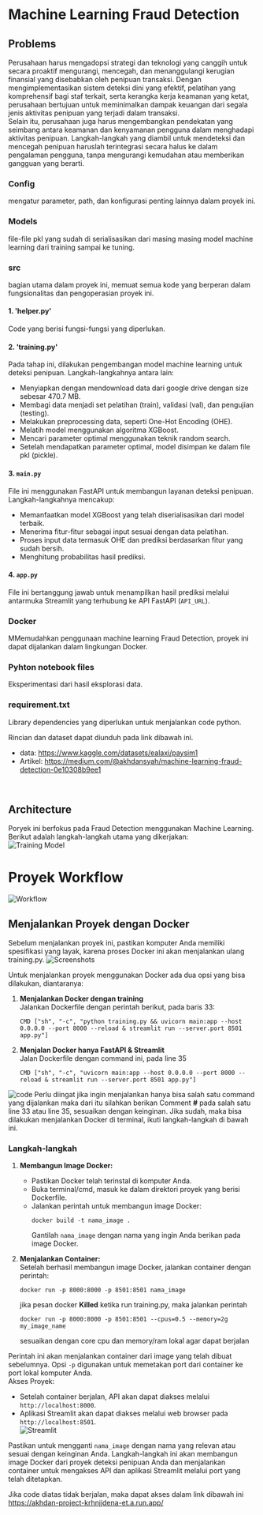 # Machine Learning Fraud Detection <br>
   
## Problems <br>
Perusahaan harus mengadopsi strategi dan teknologi yang canggih untuk secara proaktif mengurangi, mencegah, dan menanggulangi kerugian finansial yang disebabkan oleh penipuan transaksi. Dengan mengimplementasikan sistem deteksi dini yang efektif, pelatihan yang komprehensif bagi staf terkait, serta kerangka kerja keamanan yang ketat, perusahaan bertujuan untuk meminimalkan dampak keuangan dari segala jenis aktivitas penipuan yang terjadi dalam transaksi. <br>
Selain itu, perusahaan juga harus mengembangkan pendekatan yang seimbang antara keamanan dan kenyamanan pengguna dalam menghadapi aktivitas penipuan. Langkah-langkah yang diambil untuk mendeteksi dan mencegah penipuan haruslah terintegrasi secara halus ke dalam pengalaman pengguna, tanpa mengurangi kemudahan atau memberikan gangguan yang berarti.
<br>
### Config <br>
mengatur parameter, path, dan konfigurasi penting lainnya dalam proyek ini. <br>
   
### Models <br>
file-file pkl yang sudah di serialisasikan dari masing masing model machine learning dari training sampai ke tuning. <br>
   
### src <br>
bagian utama dalam proyek ini, memuat semua kode yang berperan dalam fungsionalitas dan pengoperasian proyek ini.<br>
   
#### 1. 'helper.py' <br>
Code yang berisi fungsi-fungsi yang diperlukan. <br>
   
#### 2. 'training.py' <br>
Pada tahap ini, dilakukan pengembangan model machine learning untuk deteksi penipuan. Langkah-langkahnya antara lain: <br>
- Menyiapkan dengan mendownload data dari google drive dengan size sebesar 470.7 MB. <br>
- Membagi data menjadi set pelatihan (train), validasi (val), dan pengujian (testing). <br>
- Melakukan preprocessing data, seperti One-Hot Encoding (OHE). <br>
- Melatih model menggunakan algoritma XGBoost. <br>
- Mencari parameter optimal menggunakan teknik random search. <br>
- Setelah mendapatkan parameter optimal, model disimpan ke dalam file pkl (pickle). <br>
   
#### 3. `main.py` <br>
File ini menggunakan FastAPI untuk membangun layanan deteksi penipuan. Langkah-langkahnya mencakup: <br>
- Memanfaatkan model XGBoost yang telah diserialisasikan dari model terbaik. <br>
- Menerima fitur-fitur sebagai input sesuai dengan data pelatihan. <br>
- Proses input data termasuk OHE dan prediksi berdasarkan fitur yang sudah bersih. <br>
- Menghitung probabilitas hasil prediksi. <br>
   
#### 4. `app.py` <br>
File ini bertanggung jawab untuk menampilkan hasil prediksi melalui antarmuka Streamlit yang terhubung ke API FastAPI (`API_URL`). <br>
   
### Docker <br>
MMemudahkan penggunaan machine learning Fraud Detection, proyek ini dapat dijalankan dalam lingkungan Docker. <br>
   
### Pyhton notebook files <br>
Eksperimentasi dari hasil eksplorasi data. <br>
   
### requirement.txt <br>
Library dependencies yang diperlukan untuk menjalankan code python. <br>
   
Rincian dan dataset dapat diunduh pada link dibawah ini. <br>
- data: https://www.kaggle.com/datasets/ealaxi/paysim1 <br>
- Artikel: https://medium.com/@akhdansyah/machine-learning-fraud-detection-0e10308b9ee1 <br>
<br>

## Architecture <br>
Poryek ini berfokus pada Fraud Detection menggunakan Machine Learning. Berikut adalah langkah-langkah utama yang dikerjakan: <br>
![Training Model](https://github.com/TeukuAkhdan/Fraud-Detection-API/blob/master/image/training%20model.jpeg?raw=true)

   
# Proyek Workflow <br>
![Workflow](https://github.com/TeukuAkhdan/Fraud-Detection-API/blob/master/image/Diagram%20worklflow.drawio.png?raw=true)
## Menjalankan Proyek dengan Docker <br>
Sebelum menjalankan proyek ini, pastikan komputer Anda memiliki spesifikasi yang layak, karena proses Docker ini akan menjalankan ulang training.py.
![Screenshots](https://github.com/TeukuAkhdan/Fraud-Detection-API/blob/master/image/Screenshot%20usage%20.png?raw=true)

Untuk menjalankan proyek menggunakan Docker ada dua opsi yang bisa dilakukan, diantaranya:
1. **Menjalankan Docker dengan training** <br>
   Jalankan Dockerfile dengan perintah berikut, pada baris 33: <br>
   ```
   CMD ["sh", "-c", "python training.py && uvicorn main:app --host 0.0.0.0 --port 8000 --reload & streamlit run --server.port 8501 app.py"]
   ```
2. **Menjalan Docker hanya FastAPI & Streamlit** <br>
   Jalan Dockerfile dengan command ini, pada line 35 <br>
   ```
   CMD ["sh", "-c", "uvicorn main:app --host 0.0.0.0 --port 8000 --reload & streamlit run --server.port 8501 app.py"]
   ```
![code](https://github.com/TeukuAkhdan/Fraud-Detection-API/blob/master/image/Screenshot%20code.png?raw=true)
Perlu diingat jika ingin menjalankan hanya bisa salah satu command yang dijalankan maka dari itu silahkan berikan Comment **#** pada salah satu line 33 atau line 35, sesuaikan dengan keinginan. Jika sudah, maka bisa dilakukan menjalankan Docker di terminal, ikuti langkah-langkah di bawah ini. <br>
   
### Langkah-langkah <br>
   

1. **Membangun Image Docker:** <br>
   - Pastikan Docker telah terinstal di komputer Anda.
   - Buka terminal/cmd, masuk ke dalam direktori proyek yang berisi Dockerfile.
   - Jalankan perintah untuk membangun image Docker:
     ```
     docker build -t nama_image .
     ```
     Gantilah `nama_image` dengan nama yang ingin Anda berikan pada image Docker. <br>

2. **Menjalankan Container:** <br>
   Setelah berhasil membangun image Docker, jalankan container dengan perintah: <br>
   ```
   docker run -p 8000:8000 -p 8501:8501 nama_image
   ```
   jika pesan docker **Killed** ketika run training.py, maka jalankan perintah <br>
   ```
   docker run -p 8000:8000 -p 8501:8501 --cpus=0.5 --memory=2g my_image_name
   ```
   sesuaikan dengan core cpu dan memory/ram lokal agar dapat berjalan 

Perintah ini akan menjalankan container dari image yang telah dibuat sebelumnya. Opsi `-p` digunakan untuk memetakan port dari container ke port lokal komputer Anda. <br>
Akses Proyek: <br>
- Setelah container berjalan, API akan dapat diakses melalui `http://localhost:8000`. <br>
- Aplikasi Streamlit akan dapat diakses melalui web browser pada `http://localhost:8501`. <br>
![Streamlit](https://github.com/TeukuAkhdan/Fraud-Detection-API/blob/master/image/Fraud_Detection_streamlit_prediction.png?raw=true)
   
Pastikan untuk mengganti `nama_image` dengan nama yang relevan atau sesuai dengan keinginan Anda. Langkah-langkah ini akan membangun image Docker dari proyek deteksi penipuan Anda dan menjalankan container untuk mengakses API dan aplikasi Streamlit melalui port yang telah ditetapkan.

Jika code diatas tidak berjalan, maka dapat akses dalam link dibawah ini <br>
https://akhdan-project-krhnjjdena-et.a.run.app/
